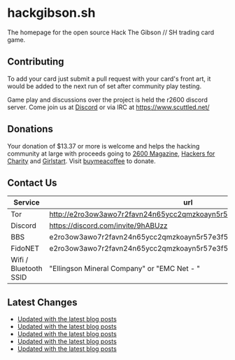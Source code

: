 # hackgibson.sh
The homepage for the open source Hack The Gibson // SH trading card game.


## Contributing

To add your card just submit a pull request with your card's front art, it would be added to the next run of set after community play testing.

Game play and discussions over the project is held the r2600 discord server. Come join us at [Discord](https://discord.com/invite/9hABUzz) or via IRC at https://www.scuttled.net/


## Donations

Your donation of $13.37 or more is welcome and helps the hacking community at large with proceeds going to [2600 Magazine](https://2600.com/), [Hackers for Charity](https://hackersforcharity.org) and [Girlstart](https://girlstart.org).  Visit [buymeacoffee](https://www.buymeacoffee.com/hackgibson.sh) to donate.


## Contact Us

Service | url
-|-
Tor | http://e2ro3ow3awo7r2favn24n65ycc2qmzkoayn5r57e3f56nvjwdcgg32ad.onion
Discord | https://discord.com/invite/9hABUzz
BBS | e2ro3ow3awo7r2favn24n65ycc2qmzkoayn5r57e3f56nvjwdcgg32ad.onion:23
FidoNET | e2ro3ow3awo7r2favn24n65ycc2qmzkoayn5r57e3f56nvjwdcgg32ad.onion:24554
Wifi / Bluetooth SSID | "Ellingson Mineral Company" or "EMC Net - <fidonet address>"

## Latest Changes
<!-- BLOG-POST-LIST:START -->
- [Updated with the latest blog posts](https://github.com/DFW2600/hackgibson.sh/commit/c455e062c1ccb834e0f4af7338a28b30af26017f)
- [Updated with the latest blog posts](https://github.com/DFW2600/hackgibson.sh/commit/452be3b3dbc9938d45940345fd34260add095028)
- [Updated with the latest blog posts](https://github.com/DFW2600/hackgibson.sh/commit/aeb09ffff09d7935dabd513aa4059cafb2a999b0)
- [Updated with the latest blog posts](https://github.com/DFW2600/hackgibson.sh/commit/fb1d67b192b17d342d40fe16ef10387b3ae17c0e)
- [Updated with the latest blog posts](https://github.com/DFW2600/hackgibson.sh/commit/2b91bb3a18e92d6c4e60a87cff16a3096900d6ee)
<!-- BLOG-POST-LIST:END -->
